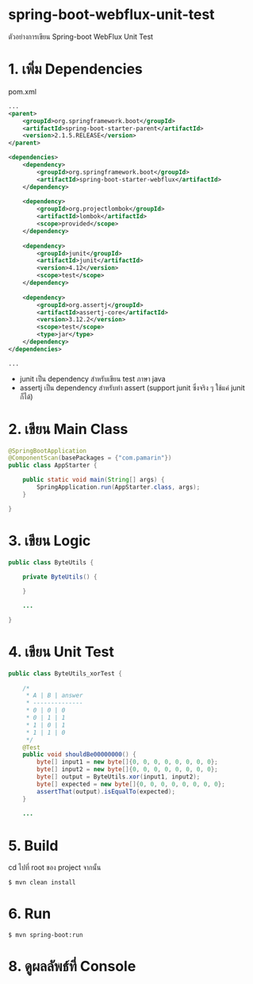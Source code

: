 # spring-boot-webflux-unit-test
ตัวอย่างการเขียน Spring-boot WebFlux Unit Test 

# 1. เพิ่ม Dependencies

pom.xml 
``` xml
...
<parent>
    <groupId>org.springframework.boot</groupId>
    <artifactId>spring-boot-starter-parent</artifactId>
    <version>2.1.5.RELEASE</version>
</parent>

<dependencies>
    <dependency>
        <groupId>org.springframework.boot</groupId>
        <artifactId>spring-boot-starter-webflux</artifactId>
    </dependency>
    
    <dependency>
        <groupId>org.projectlombok</groupId>
        <artifactId>lombok</artifactId>
        <scope>provided</scope>
    </dependency>
    
    <dependency>
        <groupId>junit</groupId>
        <artifactId>junit</artifactId>
        <version>4.12</version>
        <scope>test</scope>
    </dependency>
        
    <dependency>
        <groupId>org.assertj</groupId>
        <artifactId>assertj-core</artifactId>
        <version>3.12.2</version>
        <scope>test</scope>
        <type>jar</type>
    </dependency>
</dependencies>

...
```
- junit เป็น dependency สำหรับเขียน test ภาษา java  
- assertj เป็น dependency สำหรับทำ assert (support junit ซึ่งจริง ๆ ใช้แค่ junit ก็ได้)

# 2. เขียน Main Class 

``` java
@SpringBootApplication
@ComponentScan(basePackages = {"com.pamarin"}) 
public class AppStarter {

    public static void main(String[] args) {
        SpringApplication.run(AppStarter.class, args);
    }

}
```

# 3. เขียน Logic 
``` java
public class ByteUtils {

    private ByteUtils() {
        
    }

    ...

}
```

# 4. เขียน Unit Test 
``` java 
public class ByteUtils_xorTest {
    
    /*
     * A | B | answer 
     * --------------
     * 0 | 0 | 0 
     * 0 | 1 | 1 
     * 1 | 0 | 1 
     * 1 | 1 | 0
     */
    @Test
    public void shouldBe00000000() {
        byte[] input1 = new byte[]{0, 0, 0, 0, 0, 0, 0, 0};
        byte[] input2 = new byte[]{0, 0, 0, 0, 0, 0, 0, 0};
        byte[] output = ByteUtils.xor(input1, input2);
        byte[] expected = new byte[]{0, 0, 0, 0, 0, 0, 0, 0};
        assertThat(output).isEqualTo(expected);
    }
    
    ...
```
# 5. Build
cd ไปที่ root ของ project จากนั้น  
``` shell 
$ mvn clean install
```

# 6. Run 
``` shell 
$ mvn spring-boot:run
```

# 8. ดูผลลัพธ์ที่ Console 
